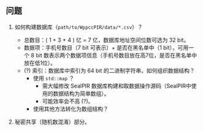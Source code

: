 ## 问题

1. 如何构建数据库（`path/to/WppccPIR/data/*.csv`）？
    - 总数目：( 1 + 3 + 4 ) 亿 = 7 亿，数据库地址空间位数可选为 32 bit。
    - 数据项：手机号数目（7 bit 可表示）+ 是否在黑名单中（1 bit），可用一个 8 bit 数表示两个数据项信息（手机号数目放在高7位，是否在黑名单中放在低1位）。
    - (?) 索引：数据库中索引为 64 bit 的二进制字符串，如何组织数据结构？
        - 使用 `std::map` ？
            - 需大幅修改 SealPIR 数据库构建和取数据操作源码（SealPIR中使用的数据结构为简单数组）。
            - 可能效率会不高 (?)。
        - 使用其他方法转化为数组结构？    

2. 秘密共享（随机数混淆）部分。
